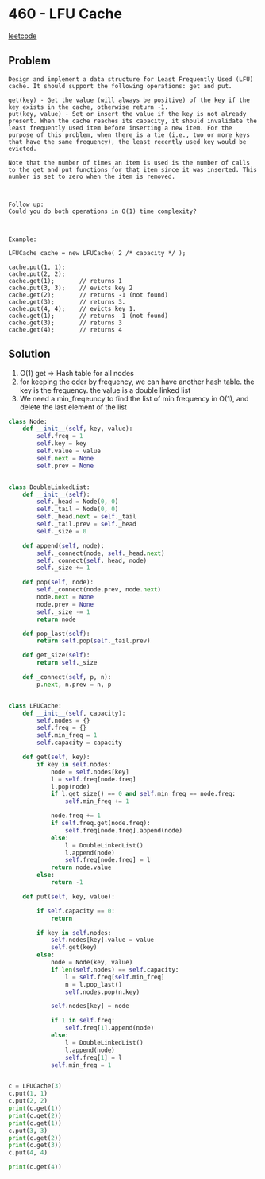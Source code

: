 # 460 - LFU Cache

[leetcode](https://leetcode.com/problems/lfu-cache/)

## Problem

    Design and implement a data structure for Least Frequently Used (LFU) cache. It should support the following operations: get and put.
    
    get(key) - Get the value (will always be positive) of the key if the key exists in the cache, otherwise return -1.
    put(key, value) - Set or insert the value if the key is not already present. When the cache reaches its capacity, it should invalidate the least frequently used item before inserting a new item. For the purpose of this problem, when there is a tie (i.e., two or more keys that have the same frequency), the least recently used key would be evicted.
    
    Note that the number of times an item is used is the number of calls to the get and put functions for that item since it was inserted. This number is set to zero when the item is removed.
    
     
    
    Follow up:
    Could you do both operations in O(1) time complexity?
    
     
    
    Example:
    
    LFUCache cache = new LFUCache( 2 /* capacity */ );
    
    cache.put(1, 1);
    cache.put(2, 2);
    cache.get(1);       // returns 1
    cache.put(3, 3);    // evicts key 2
    cache.get(2);       // returns -1 (not found)
    cache.get(3);       // returns 3.
    cache.put(4, 4);    // evicts key 1.
    cache.get(1);       // returns -1 (not found)
    cache.get(3);       // returns 3
    cache.get(4);       // returns 4

## Solution

1.  O(1) get => Hash table for all nodes
2.  for keeping the oder by frequency, we can have another hash table. the key is the frequency. the value is a double linked list
3.  We need a min\_freqeuncy to find the list of min frequency in O(1), and delete the last element of the list

```python
class Node:
    def __init__(self, key, value):
        self.freq = 1
        self.key = key
        self.value = value
        self.next = None
        self.prev = None


class DoubleLinkedList:
    def __init__(self):
        self._head = Node(0, 0)
        self._tail = Node(0, 0)
        self._head.next = self._tail
        self._tail.prev = self._head
        self._size = 0

    def append(self, node):
        self._connect(node, self._head.next)
        self._connect(self._head, node)
        self._size += 1

    def pop(self, node):
        self._connect(node.prev, node.next)
        node.next = None
        node.prev = None
        self._size -= 1
        return node

    def pop_last(self):
        return self.pop(self._tail.prev)

    def get_size(self):
        return self._size

    def _connect(self, p, n):
        p.next, n.prev = n, p


class LFUCache:
    def __init__(self, capacity):
        self.nodes = {}
        self.freq = {}
        self.min_freq = 1
        self.capacity = capacity

    def get(self, key):
        if key in self.nodes:
            node = self.nodes[key]
            l = self.freq[node.freq]
            l.pop(node)
            if l.get_size() == 0 and self.min_freq == node.freq:
                self.min_freq += 1

            node.freq += 1
            if self.freq.get(node.freq):
                self.freq[node.freq].append(node)
            else:
                l = DoubleLinkedList()
                l.append(node)
                self.freq[node.freq] = l
            return node.value
        else:
            return -1

    def put(self, key, value):

        if self.capacity == 0:
            return

        if key in self.nodes:
            self.nodes[key].value = value
            self.get(key)
        else:
            node = Node(key, value)
            if len(self.nodes) == self.capacity:
                l = self.freq[self.min_freq]
                n = l.pop_last()
                self.nodes.pop(n.key)

            self.nodes[key] = node

            if 1 in self.freq:
                self.freq[1].append(node)
            else:
                l = DoubleLinkedList()
                l.append(node)
                self.freq[1] = l
            self.min_freq = 1


c = LFUCache(3)
c.put(1, 1)
c.put(2, 2)
print(c.get(1))
print(c.get(2))
print(c.get(1))
c.put(3, 3)
print(c.get(2))
print(c.get(3))
c.put(4, 4)

print(c.get(4))
```
